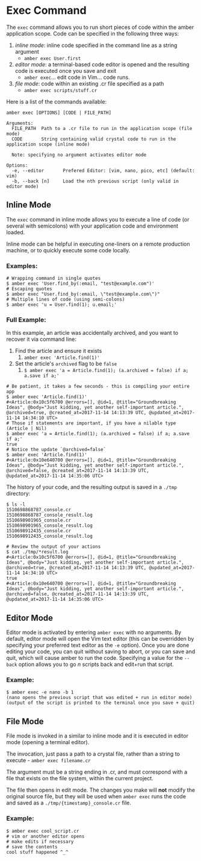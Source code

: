 # Exec Command

The `exec` command allows you to run short pieces of code within the amber application
scope. Code can be specified in the following three ways:
1. *inline mode*: inline code specified in the command line as a string argument  
   - `amber exec User.first`
1. *editor mode*: a terminal-based code editor is opened and the resulting code is executed once you save and exit
   - `amber exec`... edit code in Vim... code runs.
1. *file mode*: code within an existing .cr file specified as a path
   - `amber exec scripts/stuff.cr`

Here is a list of the commands available:

```
amber exec [OPTIONS] [CODE | FILE_PATH]

Arguments:
  FILE_PATH  Path to a .cr file to run in the application scope (file mode)
  CODE       String containing valid crystal code to run in the application scope (inline mode)

  Note: specifying no argument activates editor mode

Options:
  -e, --editor       Prefered Editor: [vim, nano, pico, etc] (default: vim)
  -b, --back [n]     Load the nth previous script (only valid in editor mode)
```

## Inline Mode
The `exec` command in inline mode allows you to execute a line of code (or several with semicolons) with your application code and environment loaded.

Inline mode can be helpful in executing one-liners on a remote production machine, or to quickly execute some code locally.

### Examples:
```shell
# Wrapping command in single quotes
$ amber exec 'User.find_by(:email, "test@example.com")'
# Escaping quotes
$ amber exec "User.find_by(:email, \"test@example.com\")"
# Multiple lines of code (using semi-colons)
$ amber exec 'u = User.find(1); u.email;'
```

### Full Example:
In this example, an article was accidentally archived, and you want to recover it via command line:
1. Find the article and ensure it exists
   1. `amber exec 'Article.find(1)'`
1. Set the article's `archived` flag to be `false`
   1. `$ amber exec 'a = Article.find(1); (a.archived = false) if a; a.save if a;'`

```shell
# Be patient, it takes a few seconds - this is compiling your entire app
$ amber exec 'Article.find(1)'
#<Article:0x10c5f6700 @errors=[], @id=1, @title="Groundbreaking Ideas", @body="Just kidding, yet another self-important article.", @archived=true, @created_at=2017-11-14 14:13:39 UTC, @updated_at=2017-11-14 14:34:10 UTC>
# Those if statements are important, if you have a nilable type (Article | Nil)
$ amber exec 'a = Article.find(1); (a.archived = false) if a; a.save if a;'
true
# Notice the update `@archived=false`
$ amber exec 'Article.find(1)'
#<Article:0x10e640700 @errors=[], @id=1, @title="Groundbreaking Ideas", @body="Just kidding, yet another self-important article.", @archived=false, @created_at=2017-11-14 14:13:39 UTC, @updated_at=2017-11-14 14:35:06 UTC>
```

The history of your code, and the resulting output is saved in a `./tmp` directory:
```shell
$ ls -l
1510698868787_console.cr
1510698868787_console_result.log
1510698901965_console.cr
1510698901965_console_result.log
1510698912435_console.cr
1510698912435_console_result.log

# Review the output of your actions
$ cat ./tmp/*result.log
#<Article:0x10c5f6700 @errors=[], @id=1, @title="Groundbreaking Ideas", @body="Just kidding, yet another self-important article.", @archived=true, @created_at=2017-11-14 14:13:39 UTC, @updated_at=2017-11-14 14:34:10 UTC>
true
#<Article:0x10e640700 @errors=[], @id=1, @title="Groundbreaking Ideas", @body="Just kidding, yet another self-important article.", @archived=false, @created_at=2017-11-14 14:13:39 UTC, @updated_at=2017-11-14 14:35:06 UTC>
```

## Editor Mode
Editor mode is activated by entering `amber exec` with no arguments. By default,
editor mode will open the Vim text editor (this can be overridden by specifying your
preferred text editor as the `-e` option). Once you are done editing your code, you
can quit without saving to abort, or you can save and quit, which will cause amber
to run the code. Specifying a value for the `--back` option allows you to go _n_
scripts back and edit+run that script.

### Example:
```
$ amber exec -e nano -b 1
(nano opens the previous script that was edited + run in editor mode)
(output of the script is printed to the terminal once you save + quit)
```

## File Mode
File mode is invoked in a similar to inline mode and it is executed in editor mode (opening a terminal editor).

The invocation, just pass a path to a crystal file, rather than a string to execute - `amber exec filename.cr`

The argument must be a string ending in .cr, and must correspond with a file that exists on the file system, within the current project.

The file then opens in edit mode. The changes you make will **not** modify the original source file, but they will be used when `amber exec` runs the code and saved as a `./tmp/{timestamp}_console.cr` file.

### Example:
```
$ amber exec cool_script.cr
# vim or another editor opens
# make edits if necessary
# save the contents
cool stuff happened ^_^
```
